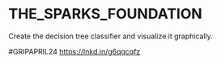 # THE_SPARKS_FOUNDATION   
Create the decision tree classifier and visualize it graphically.

#GRIPAPRIL24      https://lnkd.in/g6qqcqfz 
